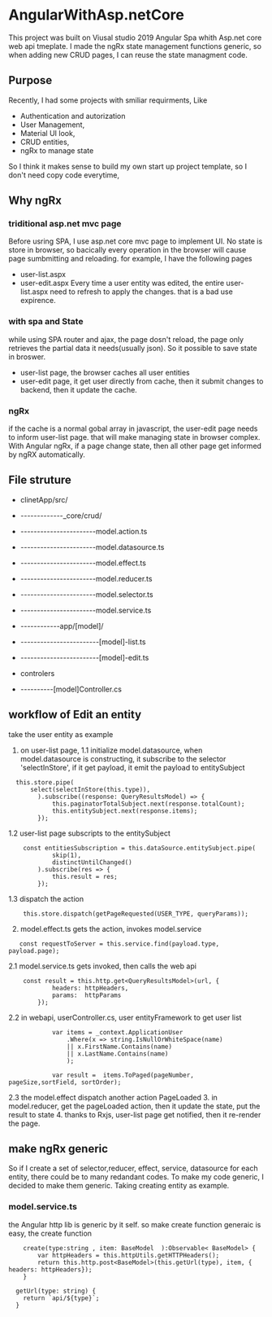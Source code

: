 # AngularWithAsp.netCore
This project was built on Viusal studio 2019 Angular Spa whith Asp.net core web api tmeplate.
I made the ngRx state management functions generic, so when adding new CRUD pages, I can reuse the state managment code. 
## Purpose 
Recently, I had some projects with smiliar requirments,  Like 
- Authentication and autorization
- User Management, 
- Material UI look,
- CRUD entities,
- ngRx to manage state

So I think it makes sense to build my own start up project template, so I don't need copy code everytime, 

## Why ngRx
### triditional asp.net mvc page
Before usring SPA, I use asp.net core mvc page to implement UI. No state is store in browser, so bacically every operation in the browser will cause page sumbmitting and reloading.
for example, I have the following pages
- user-list.aspx
- user-edit.aspx
Every time a user entity was edited, the entire user-list.aspx need to refresh to apply the changes. that is a bad use expirence.

### with spa and State
while using SPA router and ajax, the page dosn't reload, the page only retrieves the partial data it needs(usually json). So it possible to save state in broswer.
- user-list page, the browser caches all user entities
- user-edit page, it get user directly from cache, then it submit changes to backend, then it update the cache.

### ngRx
if the cache is a normal gobal array in javascript, the user-edit page needs to inform user-list page. that will make managing state in browser complex. With Angular ngRx, if a page change state, then all other page get informed by ngRX automatically.
## File struture 

- clinetApp/src/
- -------------_core/crud/
- -----------------------model.action.ts
- -----------------------model.datasource.ts
- -----------------------model.effect.ts
- -----------------------model.reducer.ts
- -----------------------model.selector.ts
- -----------------------model.service.ts
- ------------app/[model]/
- ------------------------[model]-list.ts
- ------------------------[model]-edit.ts

- controlers
- ----------[model]Controller.cs

## workflow of Edit an entity
take the user entity as example
1. on user-list page, 
1.1 initialize model.datasource, when model.datasource is constructing, it subscribe to the selector 'selectInStore', if it get payload, it emit the payload to entitySubject
```
  this.store.pipe(
      select(selectInStore(this.type)),
		).subscribe((response: QueryResultsModel) => {
			this.paginatorTotalSubject.next(response.totalCount);
			this.entitySubject.next(response.items);
		});
```
1.2 user-list page subscripts to the entitySubject 
```
	const entitiesSubscription = this.dataSource.entitySubject.pipe(
			skip(1),
			distinctUntilChanged()
		).subscribe(res => {
			this.result = res;
		});
```
1.3 dispatch the action 
```
    this.store.dispatch(getPageRequested(USER_TYPE, queryParams));
```

2. model.effect.ts gets the action, invokes model.service
```
   const requestToServer = this.service.find(payload.type, payload.page);
```
2.1 model.service.ts gets invoked, then calls the web api
```
	const result = this.http.get<QueryResultsModel>(url, {
			headers: httpHeaders,
			params:  httpParams
		});
```
2.2 in webapi, userController.cs, user entityFramework to get user list
```
            var items = _context.ApplicationUser 
                .Where(x => string.IsNullOrWhiteSpace(name) 
                || x.FirstName.Contains(name)
                || x.LastName.Contains(name)
                );

            var result =  items.ToPaged(pageNumber, pageSize,sortField, sortOrder);
```
2.3 the model.effect dispatch another action PageLoaded
3. in model.reducer, get the pageLoaded action, then it update the state, put the result to state
4. thanks to Rxjs, user-list page get notified, then it re-render the page.

## make ngRx generic
So if I create a set of selector,reducer, effect, service, datasource for each entity, there could be to many redandant codes.
To make my code generic, I decided to make them generic.
Taking creating entity as example.
### model.service.ts
the Angular http lib is generic by it self. so make create function generaic is easy,  the create function
```
	create(type:string , item: BaseModel  ):Observable< BaseModel> {
		var httpHeaders = this.httpUtils.getHTTPHeaders();
		return this.http.post<BaseModel>(this.getUrl(type), item, { headers: httpHeaders});
	}
```
```
  getUrl(type: string) {
    return `api/${type}`;
  }
```
